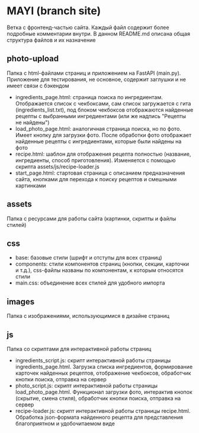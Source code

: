 # MAYI (branch site)
Ветка с фронтенд-частью сайта. Каждый файл содержит более подробные комментарии внутри. В данном README.md описана общая структура файлов и их назначение


## photo-upload
Папка с html-файлами страниц и приложением на FastAPI (main.py). Приложение для тестирования, не основное, содержит заглушки и не имеет связи с бэкендом
* ingredients_page.html: страница поиска по ингредиентам. Отображается список с чекбоксами, сам список загружается с гита (ingredients_list.txt), под блоком чекбоксов отображаются найденные рецепты с выбранными ингредиентами (или же надпись "Рецепты не найдены")
* load_photo_page.html: аналогичная страница поиска, но по фото. Имеет кнопку для загрузки фото. После обработки фото отображает найденные рецепты с ингредиентами, которые были найдены на фото
* recipe.html: шаблон для отображения рецепта полностью (название, ингредиенты, способ приготовления). Изменяется с помощью скрипта assets/js/recipe-loader.js
* start_page.html: стартовая страница с описанием предназначения сайта, кнопками для перехода к поиску рецептов и смешными картинками


## assets
Папка с ресурсами для работы сайта (картинки, скрипты и файлы стилей)
## css
* base: базовые стили (шрифт и отступы для всех страниц)
* components: стили компонентов страниц (кнопки, секции, карточки и т.д.), css-файлы названы по компонентам, к которым относятся стили
* main.css: объединение всех стилей для удобного импорта

  
## images
Папка с изображениями, использующимися в дизайне страниц


## js
Папка со скриптами для интерактивной работы страниц
* ingredients_script.js: скрипт интерактивной работы страницы ingredients_page.html. Загрузка списка ингредиентов, формирование карточек найденных рецептов, отображение чекбоксов, обработчик кнопки поиска, отправка на сервер
* photo_script.js: скрипт интерактивной работы страницы load_photo_page.html. Функционал загрузки фото, интерактив кнопок (скрытие, смена стиля), обработчик кнопки поиска, отправка на сервер
* recipe-loader.js: скрипт интерактивной работы страницы recipe.html. Обработка json-формата найденного рецепта для представления благоприятном и удобочитаемом виде
